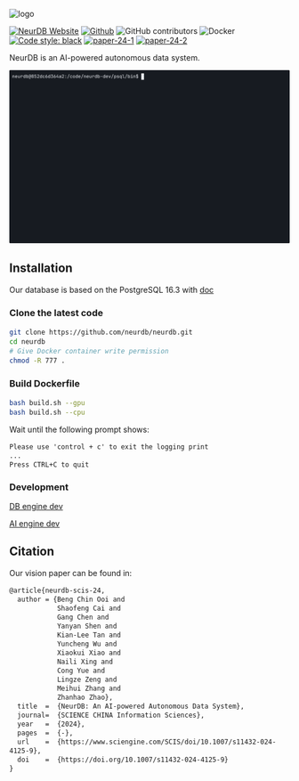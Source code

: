 ![logo](./doc/logo.jpg)

[![NeurDB Website](https://img.shields.io/badge/Website-neurdb.com-blue)](https://neurdb.com)
[![Github](https://img.shields.io/badge/Github-100000.svg?logo=github&logoColor=white)](https://github.com/neurdb/neurdb)
![GitHub contributors](https://img.shields.io/github/contributors-anon/neurdb/neurdb)
![Docker](https://img.shields.io/badge/Docker-2496ED?logo=docker&logoColor=white)
[![Code style: black](https://img.shields.io/badge/code%20style-black-000000.svg)](https://github.com/psf/black)
[![paper-24-1](https://img.shields.io/badge/DOI-10.1007/s11432--024--4125--9-B31B1B.svg)](http://scis.scichina.com/en/2024/200901.pdf)
[![paper-24-2](https://img.shields.io/badge/CIDR--25%20Paper-F7C15D)](https://vldb.org/cidrdb/papers/2025/p29-zhao.pdf)


NeurDB is an AI-powered autonomous data system.

![NeurDB demo](assets/demo.gif)

## Installation

Our database is based on the PostgreSQL 16.3 with [doc](https://www.postgresql.org/docs/16/)

### Clone the latest code

```bash
git clone https://github.com/neurdb/neurdb.git
cd neurdb
# Give Docker container write permission
chmod -R 777 .
```

### Build Dockerfile

```bash
bash build.sh --gpu
bash build.sh --cpu
```

Wait until the following prompt shows:

```
Please use 'control + c' to exit the logging print
...
Press CTRL+C to quit
```

### Development

[DB engine dev](./doc/db_dev.md)

[AI engine dev](./doc/ai_dev.md)

## Citation

Our vision paper can be found in:

```
@article{neurdb-scis-24,
  author = {Beng Chin Ooi and
            Shaofeng Cai and
            Gang Chen and
            Yanyan Shen and
            Kian-Lee Tan and
            Yuncheng Wu and
            Xiaokui Xiao and
            Naili Xing and
            Cong Yue and
            Lingze Zeng and
            Meihui Zhang and
            Zhanhao Zhao},
  title  =  {NeurDB: An AI-powered Autonomous Data System},
  journal=  {SCIENCE CHINA Information Sciences},
  year   =  {2024},
  pages  =  {-},
  url    =  {https://www.sciengine.com/SCIS/doi/10.1007/s11432-024-4125-9},
  doi    =  {https://doi.org/10.1007/s11432-024-4125-9}
}
```
